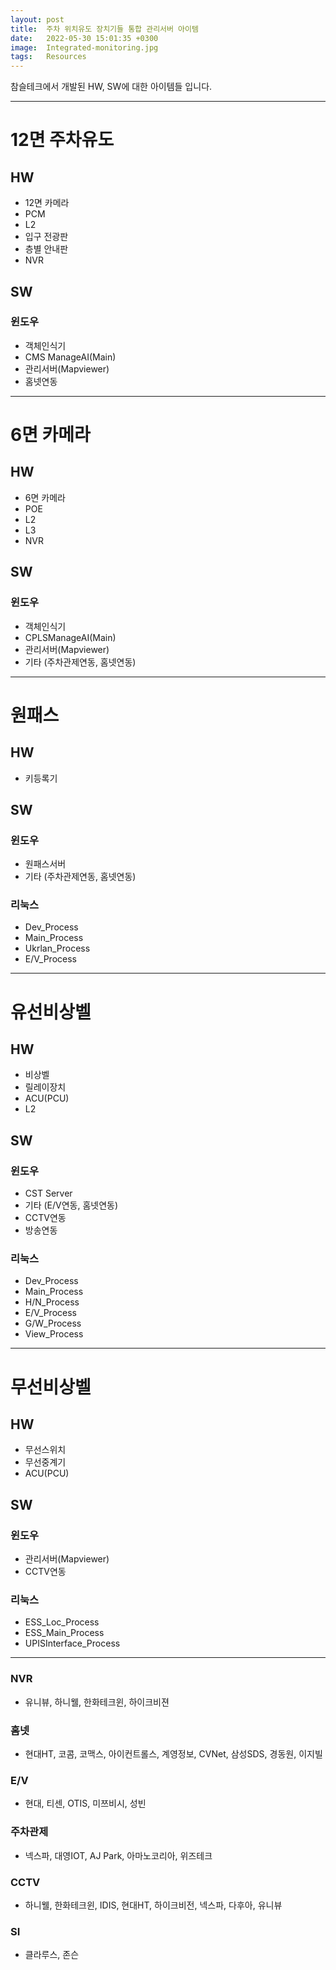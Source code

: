 ```yaml
---
layout: post
title:  주차 위치유도 장치기들 통합 관리서버 아이템
date:   2022-05-30 15:01:35 +0300
image:  Integrated-monitoring.jpg
tags:   Resources
---
```

참슬테크에서 개발된 HW, SW에 대한 아이템들 입니다.

***

# 12면 주차유도

## HW
* 12면 카메라
* PCM
* L2
* 입구 전광판
* 층별 안내판
* NVR

## SW

### 윈도우
* 객체인식기
* CMS ManageAI(Main)
* 관리서버(Mapviewer)
* 홈넷연동

***

# 6면 카메라

## HW
* 6면 카메라
* POE
* L2
* L3
* NVR

## SW
### 윈도우
* 객체인식기
* CPLSManageAI(Main)
* 관리서버(Mapviewer)
* 기타 (주차관제연동, 홈넷연동)

***

# 원패스

## HW
* 키등록기

## SW
### 윈도우
* 원패스서버
* 기타 (주차관제연동, 홈넷연동)

### 리눅스
* Dev_Process
* Main_Process
* Ukrlan_Process
* E/V_Process

***

# 유선비상벨

## HW
* 비상벨
* 릴레이장치
* ACU(PCU)
* L2

## SW
### 윈도우
* CST Server
* 기타 (E/V연동, 홈넷연동)
* CCTV연동
* 방송연동

### 리눅스
* Dev_Process
* Main_Process
* H/N_Process
* E/V_Process
* G/W_Process
* View_Process

***

# 무선비상벨

## HW
* 무선스위치
* 무선중계기
* ACU(PCU)

## SW
### 윈도우
* 관리서버(Mapviewer)
* CCTV연동

### 리눅스
* ESS_Loc_Process
* ESS_Main_Process
* UPISInterface_Process

***

### NVR
* 유니뷰, 하니웰, 한화테크윈, 하이크비젼

### 홈넷
* 현대HT, 코콤, 코맥스, 아이컨트롤스, 계영정보, CVNet, 삼성SDS, 경동원, 이지빌

### E/V
* 현대, 티센, OTIS, 미쯔비시, 성빈

### 주차관제
* 넥스파, 대영IOT, AJ Park, 아마노코리아, 위즈테크

### CCTV
* 하니웰, 한화테크윈, IDIS, 현대HT, 하이크비전, 넥스파, 다후아, 유니뷰

### SI
* 클라루스, 존슨